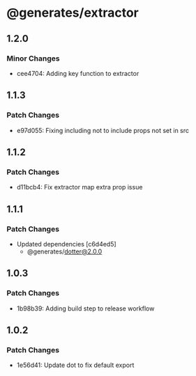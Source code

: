 # @generates/extractor

## 1.2.0

### Minor Changes

- cee4704: Adding key function to extractor

## 1.1.3

### Patch Changes

- e97d055: Fixing including not to include props not set in src

## 1.1.2

### Patch Changes

- d11bcb4: Fix extractor map extra prop issue

## 1.1.1

### Patch Changes

- Updated dependencies [c6d4ed5]
  - @generates/dotter@2.0.0

## 1.0.3

### Patch Changes

- 1b98b39: Adding build step to release workflow

## 1.0.2

### Patch Changes

- 1e56d41: Update dot to fix default export
